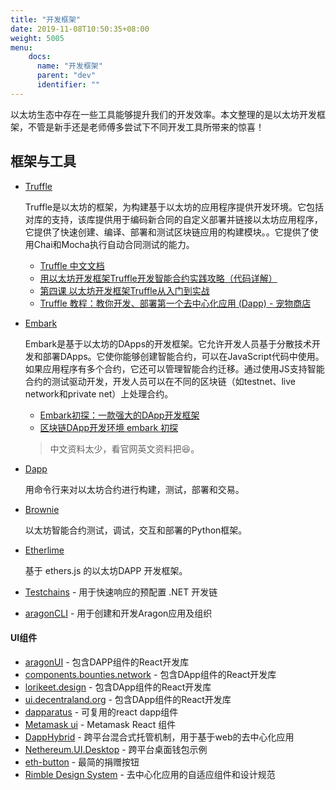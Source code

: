 ```yaml
---
title: "开发框架"
date: 2019-11-08T10:50:35+08:00
weight: 5005
menu:
    docs:
      name: "开发框架"
      parent: "dev"
      identifier: ""
---
```


以太坊生态中存在一些工具能够提升我们的开发效率。本文整理的是以太坊开发框架，不管是新手还是老师傅多尝试下不同开发工具所带来的惊喜！



## 框架与工具

+ [Truffle](https://www.trufflesuite.com)

    Truffle是以太坊的框架，为构建基于以太坊的应用程序提供开发环境。它包括对库的支持，该库提供用于编码新合同的自定义部署并链接以太坊应用程序，它提供了快速创建、编译、部署和测试区块链应用的构建模块。。它提供了使用Chai和Mocha执行自动合同测试的能力。
    + [Truffle 中文文档](https://learnblockchain.cn/docs/truffle/)
    + [用以太坊开发框架Truffle开发智能合约实践攻略（代码详解）](https://mp.weixin.qq.com/s/QF6NYqlKAKDJnZHsA0UNlw)
    + [第四课 以太坊开发框架Truffle从入门到实战](https://www.jianshu.com/p/2e2b3b12eb0e)
    + [Truffle 教程：教你开发、部署第一个去中心化应用 (Dapp) - 宠物商店](https://learnblockchain.cn/2018/01/12/first-dapp/)


+ [Embark](https://embark.status.im)

    Embark是基于以太坊的DApps的开发框架。它允许开发人员基于分散技术开发和部署DApps。它使你能够创建智能合约，可以在JavaScript代码中使用。如果应用程序有多个合约，它还可以管理智能合约迁移。通过使用JS支持智能合约的测试驱动开发，开发人员可以在不同的区块链（如testnet、live network和private net）上处理合约。
    + [Embark初探：一款强大的DApp开发框架](https://learnblockchain.cn/article/566)
    + [区块链DApp开发环境 embark 初探](https://www.jianshu.com/p/62151bede6be)

    > 中文资料太少，看官网英文资料把😆。

+ [Dapp](https://dapp.tools/dapp/)

    用命令行来对以太坊合约进行构建，测试，部署和交易。

+ [Brownie](https://github.com/iamdefinitelyahuman/brownie)

    以太坊智能合约测试，调试，交互和部署的Python框架。

+  [Etherlime](https://github.com/LimeChain/etherlime)

    基于 ethers.js 的以太坊DAPP 开发框架。

+ [Testchains](https://github.com/Nethereum/TestChains) - 用于快速响应的预配置 .NET 开发链

+ [aragonCLI](https://hack.aragon.org/docs/cli-usage.html) - 用于创建和开发Aragon应用及组织



#### UI组件

- [aragonUI](https://ui.aragon.org/) - 包含DAPP组件的React开发库
- [components.bounties.network](https://components.bounties.network/) - 包含DApp组件的React开发库
- [lorikeet.design](https://lorikeet.design/) - 包含DApp组件的React开发库
- [ui.decentraland.org](https://github.com/decentraland/ui) - 包含DApp组件的React开发库
- [dapparatus](https://github.com/austintgriffith/dapparatus) - 可复用的react dapp组件
- [Metamask ui](https://github.com/MetaMask/metamask-extension/tree/develop/ui/app/components) - Metamask React 组件
- [DappHybrid](https://github.com/Nethereum/Nethereum.DappHybrid) - 跨平台混合式托管机制，用于基于web的去中心化应用
- [Nethereum.UI.Desktop](https://github.com/Nethereum/Nethereum.UI.Desktop) - 跨平台桌面钱包示例
- [eth-button](https://eth-button.github.io/eth-button/) - 最简的捐赠按钮
- [Rimble Design System](https://rimble.consensys.design/) - 去中心化应用的自适应组件和设计规范